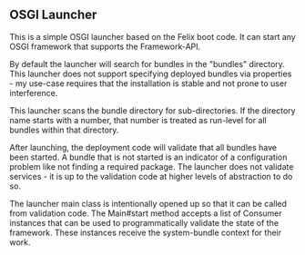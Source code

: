OSGI Launcher
-------------

This is a simple OSGI launcher based on the Felix boot code. It can 
start any OSGI framework that supports the Framework-API.

By default the launcher will search for bundles in the "bundles"
directory. This launcher does not support specifying deployed bundles
via properties - my use-case requires that the installation is stable 
and not prone to user interference.

This launcher scans the bundle directory for sub-directories. 
If the directory name starts with a number, that number is treated
as run-level for all bundles within that directory.

After launching, the deployment code will validate that all bundles
have been started. A bundle that is not started is an indicator of a
configuration problem like not finding a required package. The launcher
does not validate services - it is up to the validation code at higher
levels of abstraction to do so. 


The launcher main class is intentionally opened up so that it can be 
called from validation code. The Main#start method accepts a list
of Consumer<BundleContext> instances that can be used to programmatically
validate the state of the framework. These instances receive the 
system-bundle context for their work.
